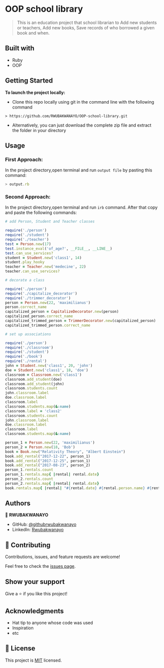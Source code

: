 # OOP school library

> This is an education project that school librarian to Add new students or teachers, Add new books, Save records of who borrowed a given book and when.

## Built with
- Ruby
- OOP

## Getting Started

**To launch the project locally:**

- Clone this repo locally using git in the command line with the following command
```
> https://github.com/RWUBAKWANAYO/OOP-school-library.git
```
- Alternatively, you can just download the complete zip file and extract the folder in your directory

## Usage

### First Approach:

In the project directory,open terminal and run `output file` by pasting this command:

```javascript
> output.rb
```
### Second Approach:

In the project directory,open terminal and run ``` irb ``` command.
After that copy and paste the following commands:

```ruby 
# add Person, Student and Teacher classes

require('./person')
require('./student')
require('./teacher')
test = Person.new(17)
test.instance_eval('of_age?', __FILE__, __LINE__)
test.can_use_services?
student = Student.new('class1', 14)
student.play_hooky
teacher = Teacher.new('medecine', 22)
teacher.can_use_services?

```

```ruby
# decorate a class

require('./person')
require('./capitalize_decorator')
require('./trimmer_decorator')
person = Person.new(22, 'maximilianus')
person.correct_name
capitalized_person = CapitalizeDecorator.new(person)
capitalized_person.correct_name
capitalized_trimmed_person = TrimmerDecorator.new(capitalized_person)
capitalized_trimmed_person.correct_name

```

```ruby
# set up associations

require('./person')
require('./classroom')
require('./student')
require('./book')
require('./rental')
john = Student.new('class1', 20, 'john')
doe = Student.new('class1', 18, 'doe')
classroom = Classroom.new('class1')
classroom.add_student(doe)
classroom.add_student(john)
classroom.students.count
john.classroom.label
doe.classroom.label
classroom.label
classroom.students.map(&:name)
classroom.label = 'class2'
classroom.students.count
john.classroom.label
doe.classroom.label
classroom.label
classroom.students.map(&:name)

person_1 = Person.new(22, 'maximilianus')
person_2 = Person.new(18, 'Bob')
book = Book.new("Relativity Theory", "Albert Einstein")
book.add_rental("2017-12-22", person_1)
book.add_rental("2017-12-25", person_1)
book.add_rental("2017-08-23", person_2)
person_1.rentals.count
person_1.rentals.map{ |rental| rental.date}
person_2.rentals.count
person_2.rentals.map{ |rental| rental.date}
book.rentals.map{ |rental| "#{rental.date} #{rental.person.name} #{rental.book.title}"}
```

## Authors
:bust_in_silhouette: **RWUBAKWANAYO**
- GitHub: [@githubrwubakwanayo](https://github.com/RWUBAKWANAYO)
- LinkedIn: [Rwubakwanayo](https://www.linkedin.com/in/rwubakwanayo-olivier)


## 🤝 Contributing

Contributions, issues, and feature requests are welcome!

Feel free to check the [issues page](../../issues/).

## Show your support

Give a ⭐️ if you like this project!

## Acknowledgments

- Hat tip to anyone whose code was used
- Inspiration
- etc

## 📝 License

This project is [MIT](https://github.com/git/git-scm.com/blob/main/MIT-LICENSE.txt) licensed.
